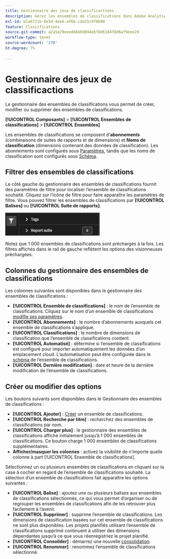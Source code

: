 ```yaml
---
title: Gestionnaire des jeux de classificactions
description: Gérez les ensembles de classifications dans Adobe Analytics.
exl-id: b1a6721b-8e5d-4ee6-af6b-cda31c9f8b00
feature: Classifications
source-git-commit: a2a5e29eee46840d894ebf8d6184f8d6af9eee29
workflow-type: tm+mt
source-wordcount: '370'
ht-degree: 7%

---
```


# Gestionnaire des jeux de classificactions

Le gestionnaire des ensembles de classifications vous permet de créer, modifier ou supprimer des ensembles de classifications.

**[!UICONTROL Composants]** > **[!UICONTROL Ensembles de classifications]** > **[!UICONTROL Ensembles]**

Les ensembles de classifications se composent d’**abonnements** (combinaisons de suites de rapports et de dimensions) et **Noms de classification** (dimensions contenant des données de classification). Les abonnements sont configurés sous [Paramètres](settings.md), tandis que les noms de classification sont configurés sous [Schéma](schema.md).

## Filtrer des ensembles de classifications

Le côté gauche du gestionnaire des ensembles de classifications fournit des paramètres de filtre pour localiser l’ensemble de classifications souhaité. Cliquez sur l’icône de filtre pour faire apparaître les paramètres de filtre. Vous pouvez filtrer les ensembles de classifications par **[!UICONTROL Balises]** ou **[!UICONTROL Suite de rapports]**.

![Filtres des ensembles de classifications](../../assets/classification-set-filters.png)

Notez que 1 000 ensembles de classifications sont préchargés à la fois. Les filtres affichés dans le rail de gauche reflètent les options des visionneuses préchargées.

## Colonnes du gestionnaire des ensembles de classifications

Les colonnes suivantes sont disponibles dans le gestionnaire des ensembles de classifications :

* **[!UICONTROL Ensemble de classifications]** : le nom de l’ensemble de classifications. Cliquez sur le nom d’un ensemble de classifications [modifie ses paramètres](settings.md).
* **[!UICONTROL Abonnements]** : le nombre d’abonnements auxquels cet ensemble de classifications s’applique.
* **[!UICONTROL Classifications]** : le nombre de dimensions de classification que l’ensemble de classifications contient.
* **[!UICONTROL Automatisé]** : détermine si l’ensemble de classifications est configuré pour importer automatiquement les données d’un emplacement cloud. L’automatisation peut être configurée dans le [ schéma ](schema.md) de l’ensemble de classifications.
* **[!UICONTROL Dernière modification]** : date et heure de la dernière modification de l’ensemble de classifications.

## Créer ou modifier des options

Les boutons suivants sont disponibles dans le Gestionnaire des ensembles de classifications :

* **[!UICONTROL Ajouter]** : [Créer](create.md) un ensemble de classifications.
* **[!UICONTROL Recherche par titre]** : recherchez des ensembles de classifications par nom.
* **[!UICONTROL Charger plus]** : le gestionnaire des ensembles de classifications affiche initialement jusqu’à 1 000 ensembles de classifications. Ce bouton charge 1 000 ensembles de classifications supplémentaires.
* **Afficher/masquer les colonnes** : activez la visibilité de n’importe quelle colonne à part [!UICONTROL Ensemble de classifications].

Sélectionnez un ou plusieurs ensembles de classifications en cliquant sur la case à cocher en regard de l’ensemble de classifications souhaité. La sélection d’un ensemble de classifications fait apparaître les options suivantes :

* **[!UICONTROL Balise]** : ajoutez une ou plusieurs balises aux ensembles de classifications sélectionnés, ce qui vous permet d’organiser ou de regrouper les ensembles de classifications afin de les retrouver plus facilement à l’avenir.
* **[!UICONTROL Supprimer]** : supprime l’ensemble de classifications. Les dimensions de classification basées sur cet ensemble de classifications ne sont plus disponibles. Les projets planifiés utilisant l’ensemble de classifications supprimé continuent à utiliser des dimensions dépendantes jusqu’à ce que vous réenregistriez le projet planifié.
* **[!UICONTROL Consolider]** : démarrez une nouvelle [consolidation](../consolidations/process.md).
* **[!UICONTROL Renommer]** : renommez l’ensemble de classifications sélectionné.
